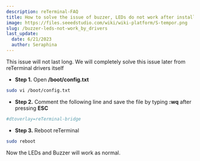 ```yaml
---
description: reTerminal-FAQ
title: How to solve the issue of buzzer, LEDs do not work after installing the reTerminal drivers
image: https://files.seeedstudio.com/wiki/wiki-platform/S-tempor.png
slug: /buzzer-leds-not-work_by_drivers
last_update:
  date: 6/21/2023
  author: Seraphina
---
```



<!-- Q13: LEDs and Buzzer do not work after installing reTerminal drivers -->

This issue will not last long. We will completely solve this issue later from reTerminal drivers itself

- **Step 1.** Open **/boot/config.txt**

```sh
sudo vi /boot/config.txt
```

- **Step 2.** Comment the following line and save the file by typing **:wq** after pressing **ESC**

```sh
#dtoverlay=reTerminal-bridge
```

- **Step 3.** Reboot reTerminal

```sh
sudo reboot
```

Now the LEDs and Buzzer will work as normal.
